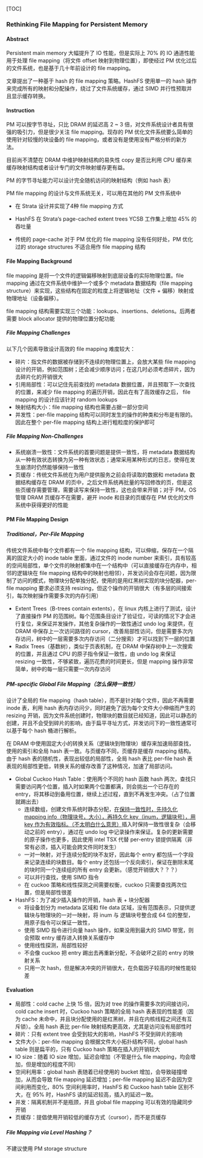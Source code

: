 [TOC]

### Rethinking File Mapping for Persistent Memory

#### Abstract

Persistent main memory 大幅提升了 IO 性能，但是实际上 70% 的 IO 通道性能用于处理 file mapping（将文件 offset 映射到物理位置），即使经过 PM 优化过后的文件系统，也是基于几十年前设计的 file mapping。

文章提出了一种基于 hash 的 file mapping 策略。HashFS 使用单一的 hash 操作来完成所有的映射和分配操作，绕过了文件系统缓存，通过 SIMD 并行性预取并且显示缓存转换。

#### Instruction

PM 可以按字节寻址，只比 DRAM 的延迟高 2 ~ 3 倍，对文件系统设计者具有很强的吸引力，但是很少关注 file mapping。现存的 PM 优化文件系统要么简单的使用针对较慢的块设备的 file mapping，或者没有是使用没有严格分析的新方法。

目前尚不清楚在 DRAM 中维护映射结构的易失性 copy 是否比利用 CPU 缓存来缓存映射结构或者设计专门的文件映射缓存更有益。

PM 的字节寻址能力可以设计完全随机访问的映射结构（例如 hash 表）

PM file mapping 的设计与文件系统无关，可以用在其他的 PM 文件系统中

- 在 Strata 设计并实现了4种 file mapping 方式

- HashFS 在 Strata‘s page-cached extent trees YCSB 工作集上增加 45% 的吞吐量

- 传统的 page-cache 对于 PM 优化的 file mapping 没有任何好处，PM 优化过的 storage structures 不适合用作 file mapping 结构

#### File Mapping Background

file mapping 是将一个文件的逻辑偏移映射到底层设备的实际物理位置。file mapping 通过在文件系统中维护一个或多个 metadata 数据结构（file mapping structure）来实现，这些结构在固定的粒度上将逻辑地址（文件 + 偏移）映射成物理地址（设备偏移）。

file mapping 结构需要实现三个功能：lookups、insertions、deletions。后两者需要 block allocator 提供的物理位置分配功能

##### File Mapping Challenges

以下几个因素导致设计高效的 file mapping 难度较大：

- 碎片：指文件的数据被存储到不连续的物理位置上，会放大某些 file mapping 设计的开销，例如范围树；还会减少顺序访问；在这几时必须考虑碎片，因为去碎片化的开销很大
- 引用局部性：可以记住先前查找的 metadata 数据位置，并且预取下一次查找的位置，来减少 file mapping 的遍历开销，因此在有了高效缓存之后， file mapping 的设计应该针对 random lookups
- 映射结构大小：file mapping 结构也需要占据一部分空间
- 并发性：per-file mapping 结构可以同时发生的操作的种类和分布是有限的。因此在整个 per-file mapping 结构上进行粗粒度的保护即可

##### File Mapping Non-Challenges

- 系统崩溃一致性：文件系统的首要问题是提供一致性，将 metadata 数据结构从一种有效状态转换为另一种有效状态；通常采用某种形式的日志，使得在发生崩溃时仍然能够保持一致性
- 页缓存：传统文件系统在为用户提供服务之前会将读取的数据和 metadata 数据结构缓存在 DRAM 的页中，之后文件系统再批量的写回修改的页，但是这些页缓存需要管理，需要读写来保持一致性，这也会带来开销；对于 PM，OS 管理 DRAM 页缓存不在需要，避开 inode 和目录的页缓存在 PM 优化的文件系统中获得更好的性能

#### PM File Mapping Design

##### Traditional，Per-File Mapping

传统文件系统中每个文件都有一个 file mapping 结构，可以伸缩，保存在一个隔离的固定大小的 inode table 里面，通过文件的 inode number 来索引，具有较高的空间局部性，单个文件的映射都集中在一个结构中（可以直接缓存在内存中，相邻的逻辑块在 file mapping 结构中的映射也相邻），并发访问会存在问题，因为限制了访问的模式，物理块分配单独分配，使用的是用红黑树实现的块分配器，per-file mapping 要求必须支持 resizing，但这个操作的开销很大（有多层的间接索引，每次映射操作需要多次的内存引用）

- Extent Trees（B-trees contain extents），在 linux 内核上进行了测试，设计了直接操作 PM 的范围树。每个范围条目设计了验证位，可读的情况下才会进行复位，来保证并发操作，其他复杂操作的一致性通过 undo log 来提供，在 DRAM 中保存上一次访问路径的 cursor，改善局部性访问，但是需要多次内存访问，树中的一层需要多次内存访问（二分搜索）才可以找到下一层的位置
- Radix Trees（基数树），类似于页表机制，在 DRAM 中保存树中上一次搜索的位置，并且通过 CPU 的原子指令保证一致性，由 undo log 来保证 resizing 一致性，不够紧致，遍历花费的时间更长，但是 mapping 操作非常简单，树中的每一层只需要一次内存访问

##### PM-specific Global File Mapping（怎么保持一致性）

设计了全局的 file mapping（hash table），而不是针对每个文件，因此不再需要 inode 表，利用 hash 表内存访问少，同时避免了因为每个文件大小伸缩而产生的 resizing 开销，因为文件系统创建时，物理块的数目就已经知道，因此可以静态的创建，并且不会受到碎片的影响，由于扁平寻址方式，并发访问下的一致性通常可以基于每个 hash 桶进行解析。

在 DRAM 中使用固定大小的转换关系（逻辑块到物理块）缓存来加速局部查找，使用的索引和全局 hash 表一致。与页缓存不同，页缓存是缓存 mapping 结构。由于 hash 表的随机性，表现出较低的局部性，全局 hash 表比 per-file hash 表表现的局部性更低，转换关系的缓存改善了这种情况，加速了局部访问。

- Global Cuckoo Hash Table：使用两个不同的 hash 函数 hash 两次，查找只需要访问两个位置，插入时如果两个位置都满，则会挑出一个已存在的 entry，将其移动到备用位置，继续上述过程，直到不再发生冲突。（占了位置就踢出去）
  - 连续数组，创建文件系统时静态分配，<u>在保持一致性时，先持久化 mapping info（物理块号，大小），再持久化 key（inum，逻辑块号），用 key 作为有效指标。（不太明白什么意思）</u>插入时保持一致性很复杂（会移动之前的 entry），通过在 undo log 中记录操作来保证。复杂的更新需要的原子操作也更多，因此使用 intel TSX 代替 per-entry 锁提供隔离（非常有必须，插入可能会跨文件同时发生）
  - 一对一映射，对于连续分配的块不友好，因此每个 entry 都包括一个字段来记录连续的块数目。每个 entry 还包括一个反向索引，保证在删除末尾的块时同一个连续组的所有 entry 会更新。（感觉开销很大？？？）
  - 可以并行查找，使用 SIMD 指令
  - 在 cuckoo 策略和线性探测之间需要权衡，cuckoo 只需要查找两次位置，但是局部性很差
- HashFS：为了减少插入操作的开销，hash 表 + 块分配器
  - 将设备划分为 metadata 区域和 file data 区域，没有范围表示，只提供逻辑块与物理块的一对一映射，将 inum 与 逻辑块号整合成 64 位的整型，用原子指令可以保证一致性，
  - 使用 SIMD 指令进行向量 hash  操作，如果没用到最大的 SIMD 带宽，则会预取 entry 缓存进入转换关系缓存中
  - 使用线性探测，局部性较好
  - 不会像 cuckoo 把 entry 踢出去再重新分配，不会破坏之前的 entry 的映射关系
  - 只用一次 hash，但是解决冲突的开销很大，在负载因子较高的时候性能较差

#### Evaluation

- 局部性：cold cache 上快 15 倍，因为对 tree 的操作需要多次的间接访问，cold cache insert 时，Cuckoo hash 策略的全局 hash 表表现的性能差（因为 cache 未命中，并且块分配使用的是红黑树，并且在内核线程之间还有互斥锁）。全局 hash 表比 per-file 映射结构更高效，尤其是访问没有局部性时
- 碎片：只有 extent tree 会受到较大的影响，HashFS 不受到碎片的影响
- 文件大小：per-file mapping 会根据文件大小拓扑结构不同，global hash table 则是扁平的，只有 Cuckoo hash 策略在插入的开销较大
- IO size：随着 IO size 增加，延迟会增加（不管是什么 file mapping，均会增加，但是增加的程度不同）
- 空间利用率：global hash 表随着已经使用的 bucket 增加，会导致碰撞增加，从而会导致 file mapping 延迟增加；per-file mapping 延迟不会因为空间利用而变化，80% 空间利用率时，HashFS 和 Cuckoo hash table 区别不大，在 95% 时，HashFS 读的延迟较高，插入的延迟一致。
- 并发：隔离机制并不是瓶颈，并且 global file mapping 可以有效的隐藏同步开销
- 页缓存：提倡使用开销较低的缓存方式（cursor），而不是页缓存

##### File Mapping via Level Hashing？

不建议使用 PM storage structure

